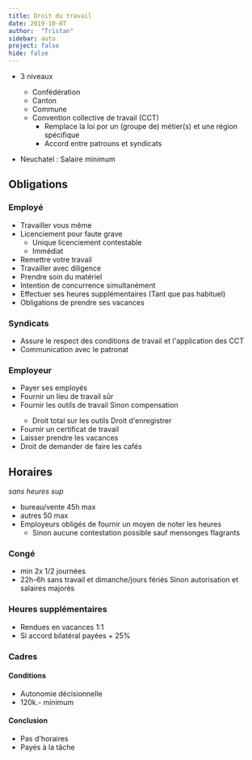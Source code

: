 ```yaml
---
title: Droit du travail
date: 2019-10-07
author:  "Tristan"
sidebar: auto
project: false
hide: false
---
```


* 3 niveaux
    *    Confédération
    *    Canton
    *    Commune
    *    Convention collective de travail (CCT)
            *    Remplace la loi por un (groupe de) métier(s) et une région spécifique
            *    Accord entre patrouns et syndicats

* Neuchatel : Salaire minimum

## Obligations

### Employé
  * Travailler vous même
  * Licenciement pour faute grave 
      * Unique licenciement contestable
      * Immédiat
  * Remettre votre travail
  * Travailler avec diligence
  * Prendre soin du matériel
  * Intention de concurrence simultanément
  * Effectuer ses heures supplémentaires (Tant que pas habituel)
  * Obligations de prendre ses vacances

### Syndicats
  * Assure le respect des conditions de travail et l'application des CCT
  * Communication avec le patronat

### Employeur
  * Payer ses employés
  * Fournir un lieu de travail <Def def="Physique ET émotionnel (harcelement, etc...)">sûr</Def>
  * Fournir les outils de travail <Fa fa="arrow-right"/>  Sinon compensation
    * Droit total sur les outils <Fa fa="arrow-right"/>  Droit d'enregistrer
  * Fournir un certificat de travail
  * Laisser prendre les vacances
  * Droit de demander de faire les cafés 

## Horaires 
_sans heures sup_
* bureau/vente <Fa fa="arrow-right"/> 45h max   
* autres <Fa fa="arrow-right"/> 50 max
* Employeurs obligés de fournir un moyen de noter les heures
  * Sinon aucune contestation possible sauf mensonges flagrants

### Congé
* min 2x 1/2 journées
* 22h-6h sans travail et dimanche/jours fériés <Fa fa="arrow-right"/> Sinon autorisation et salaires majorés 

### Heures supplémentaires
* Rendues en vacances 1:1
* Si accord bilatéral <Fa fa="arrow-right"/>  payées + 25%

### Cadres
#### Conditions
* Autonomie décisionnelle
* 120k.- minimum

#### Conclusion
* Pas d'horaires
* Payés à la tâche